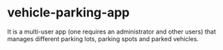 # vehicle-parking-app
It is a multi-user app (one requires an administrator and other users) that manages different parking lots, parking spots and parked vehicles.
